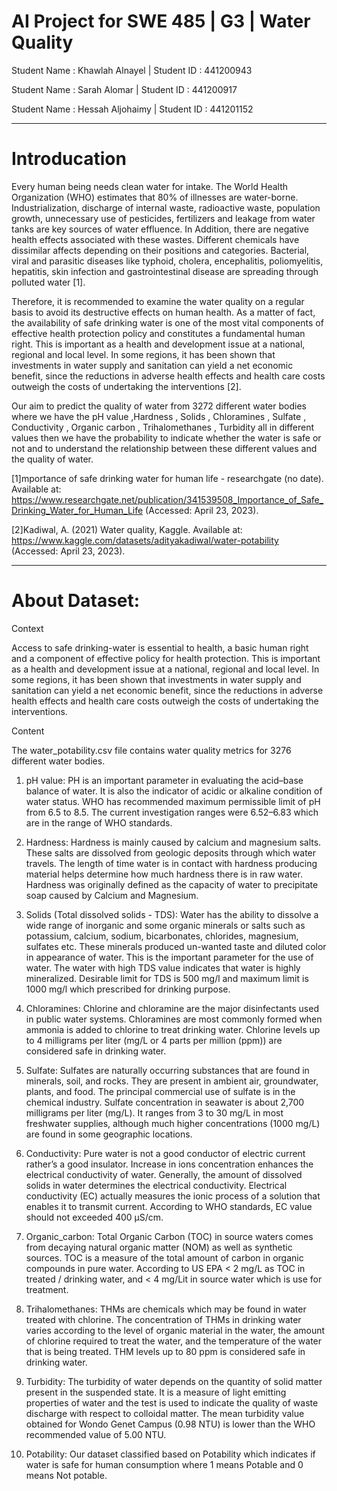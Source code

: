 # AI Project for SWE 485 | G3 | Water Quality

Student Name : Khawlah Alnayel | Student ID : 441200943

Student Name : Sarah Alomar | Student ID : 441200917

Student Name : Hessah Aljohaimy | Student ID : 441201152

---

# Introducation

Every human being needs clean water for intake. The World Health Organization (WHO) estimates that 80% of illnesses are water-borne. Industrialization, discharge of internal waste, radioactive waste, population growth, unnecessary use of pesticides, fertilizers and leakage from water tanks are key sources of water effluence. In Addition, there are negative health effects associated with these wastes. Different chemicals have dissimilar affects depending on their positions and categories. Bacterial, viral and parasitic diseases like typhoid, cholera, encephalitis, poliomyelitis, hepatitis, skin infection and gastrointestinal disease are spreading through polluted water [1].

Therefore, it is recommended to examine the water quality on a regular basis to avoid its destructive effects on human health. As a matter of fact, the availability of safe drinking water is one of the most vital components of effective health protection policy and constitutes a fundamental human right. This is important as a health and development issue at a national, regional and local level. In some regions, it has been shown that investments in water supply and sanitation can yield a net economic benefit, since the reductions in adverse health effects and health care costs outweigh the costs of undertaking the interventions [2].

Our aim to predict the quality of water from 3272 different water bodies where we have the pH value ,Hardness , Solids , Chloramines , Sulfate , Conductivity , Organic carbon , Trihalomethanes , Turbidity all in different values then we have the probability to indicate whether the water is safe or not and to understand the relationship between these different values and the quality of water.

[1]mportance of safe drinking water for human life - researchgate (no date). Available at: https://www.researchgate.net/publication/341539508_Importance_of_Safe_Drinking_Water_for_Human_Life (Accessed: April 23, 2023).

[2]Kadiwal, A. (2021) Water quality, Kaggle. Available at: https://www.kaggle.com/datasets/adityakadiwal/water-potability (Accessed: April 23, 2023).

---

# About Dataset:

Context

Access to safe drinking-water is essential to health, a basic human right and a component of effective policy for health protection. This is important as a health and development issue at a national, regional and local level. In some regions, it has been shown that investments in water supply and sanitation can yield a net economic benefit, since the reductions in adverse health effects and health care costs outweigh the costs of undertaking the interventions.

Content

The water_potability.csv file contains water quality metrics for 3276 different water bodies.

1. pH value:
   PH is an important parameter in evaluating the acid–base balance of water. It is also the indicator of acidic or alkaline condition of water status. WHO has recommended maximum permissible limit of pH from 6.5 to 8.5. The current investigation ranges were 6.52–6.83 which are in the range of WHO standards.

2. Hardness:
   Hardness is mainly caused by calcium and magnesium salts. These salts are dissolved from geologic deposits through which water travels. The length of time water is in contact with hardness producing material helps determine how much hardness there is in raw water. Hardness was originally defined as the capacity of water to precipitate soap caused by Calcium and Magnesium.

3. Solids (Total dissolved solids - TDS):
   Water has the ability to dissolve a wide range of inorganic and some organic minerals or salts such as potassium, calcium, sodium, bicarbonates, chlorides, magnesium, sulfates etc. These minerals produced un-wanted taste and diluted color in appearance of water. This is the important parameter for the use of water. The water with high TDS value indicates that water is highly mineralized. Desirable limit for TDS is 500 mg/l and maximum limit is 1000 mg/l which prescribed for drinking purpose.

4. Chloramines:
   Chlorine and chloramine are the major disinfectants used in public water systems. Chloramines are most commonly formed when ammonia is added to chlorine to treat drinking water. Chlorine levels up to 4 milligrams per liter (mg/L or 4 parts per million (ppm)) are considered safe in drinking water.

5. Sulfate:
   Sulfates are naturally occurring substances that are found in minerals, soil, and rocks. They are present in ambient air, groundwater, plants, and food. The principal commercial use of sulfate is in the chemical industry. Sulfate concentration in seawater is about 2,700 milligrams per liter (mg/L). It ranges from 3 to 30 mg/L in most freshwater supplies, although much higher concentrations (1000 mg/L) are found in some geographic locations.

6. Conductivity:
   Pure water is not a good conductor of electric current rather’s a good insulator. Increase in ions concentration enhances the electrical conductivity of water. Generally, the amount of dissolved solids in water determines the electrical conductivity. Electrical conductivity (EC) actually measures the ionic process of a solution that enables it to transmit current. According to WHO standards, EC value should not exceeded 400 μS/cm.

7. Organic_carbon:
   Total Organic Carbon (TOC) in source waters comes from decaying natural organic matter (NOM) as well as synthetic sources. TOC is a measure of the total amount of carbon in organic compounds in pure water. According to US EPA < 2 mg/L as TOC in treated / drinking water, and < 4 mg/Lit in source water which is use for treatment.

8. Trihalomethanes:
   THMs are chemicals which may be found in water treated with chlorine. The concentration of THMs in drinking water varies according to the level of organic material in the water, the amount of chlorine required to treat the water, and the temperature of the water that is being treated. THM levels up to 80 ppm is considered safe in drinking water.

9. Turbidity:
   The turbidity of water depends on the quantity of solid matter present in the suspended state. It is a measure of light emitting properties of water and the test is used to indicate the quality of waste discharge with respect to colloidal matter. The mean turbidity value obtained for Wondo Genet Campus (0.98 NTU) is lower than the WHO recommended value of 5.00 NTU.

10. Potability:
    Our dataset classified based on Potability which indicates if water is safe for human consumption where 1 means Potable and 0 means Not potable.
